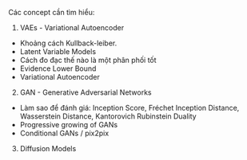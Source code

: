 Các concept cần tìm hiểu:
1. VAEs - Variational Autoencoder
- Khoảng cách Kullback-leiber.
- Latent Variable Models
- Cách đo đạc thế nào là một phân phối tốt
- Evidence Lower Bound
- Variational Autoencoder
2. GAN - Generative Adversarial Networks
- Làm sao để đánh giá: Inception Score, Fréchet Inception Distance, Wasserstein Distance, Kantorovich Rubinstein Duality
- Progressive growing of GANs
- Conditional GANs / pix2pix
3. Diffusion Models
